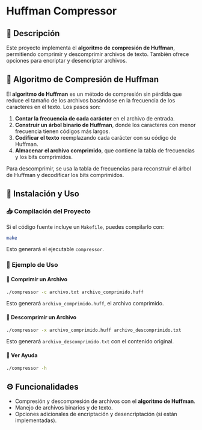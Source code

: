 # Huffman Compressor

## 📌 Descripción
Este proyecto implementa el **algoritmo de compresión de Huffman**, permitiendo comprimir y descomprimir archivos de texto. También ofrece opciones para encriptar y desencriptar archivos.

## 📖 Algoritmo de Compresión de Huffman
El **algoritmo de Huffman** es un método de compresión sin pérdida que reduce el tamaño de los archivos basándose en la frecuencia de los caracteres en el texto. Los pasos son:

1. **Contar la frecuencia de cada carácter** en el archivo de entrada.
2. **Construir un árbol binario de Huffman**, donde los caracteres con menor frecuencia tienen códigos más largos.
3. **Codificar el texto** reemplazando cada carácter con su código de Huffman.
4. **Almacenar el archivo comprimido**, que contiene la tabla de frecuencias y los bits comprimidos.

Para descomprimir, se usa la tabla de frecuencias para reconstruir el árbol de Huffman y decodificar los bits comprimidos.

## 🚀 Instalación y Uso
### 📥 **Compilación del Proyecto**
Si el código fuente incluye un `Makefile`, puedes compilarlo con:

```bash
make
```
Esto generará el ejecutable `compressor`.

### 📌 **Ejemplo de Uso**
#### 📌 Comprimir un Archivo
```bash
./compressor -c archivo.txt archivo_comprimido.huff
```
Esto generará `archivo_comprimido.huff`, el archivo comprimido.

#### 📌 Descomprimir un Archivo
```bash
./compressor -x archivo_comprimido.huff archivo_descomprimido.txt
```
Esto generará `archivo_descomprimido.txt` con el contenido original.

#### 📌 Ver Ayuda
```bash
./compressor -h
```

## ⚙️ Funcionalidades
- Compresión y descompresión de archivos con el **algoritmo de Huffman**.
- Manejo de archivos binarios y de texto.
- Opciones adicionales de encriptación y desencriptación (si están implementadas).



